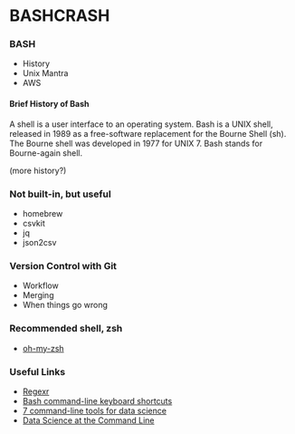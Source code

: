 BASHCRASH
===

### BASH

- History
- Unix Mantra
- AWS

#### Brief History of Bash

A shell is a user interface to an operating system. Bash is a UNIX shell, released in 1989 as a free-software replacement for the Bourne Shell (sh). The Bourne shell was developed in 1977 for UNIX 7. Bash stands for Bourne-again shell. 

(more history?)


### Not built-in, but useful

- homebrew
- csvkit
- jq
- json2csv


### Version Control with Git

- Workflow
- Merging 
- When things go wrong


### Recommended shell, zsh
- [oh-my-zsh](https://github.com/robbyrussell/oh-my-zsh)


### Useful Links
- [Regexr](http://www.regexr.com/)
- [Bash command-line keyboard shortcuts](http://en.wikipedia.org/wiki/Bash_(Unix_shell)#Keyboard_shortcuts)
- [7 command-line tools for data science](http://jeroenjanssens.com/2013/09/19/seven-command-line-tools-for-data-science.html)
- [Data Science at the Command Line](http://datascienceatthecommandline.com/)
